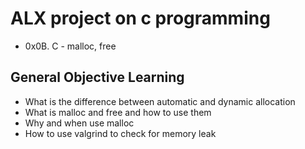 # ALX project on c programming
* 0x0B. C - malloc, free

## General Objective Learning
* What is the difference between automatic and dynamic allocation
* What is malloc and free and how to use them
* Why and when use malloc
* How to use valgrind to check for memory leak

